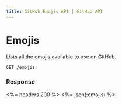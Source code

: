 ```yaml
---
title: GitHub Emojis API | GitHub API
---
```


# Emojis

Lists all the emojis available to use on GitHub.

    GET /emojis

### Response

<%= headers 200 %>
<%= json(:emojis)  %>
